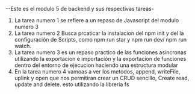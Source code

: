 --Este es el modulo 5 de backend y sus respectivas tareas-

1. La tarea numero 1 se refiere a un repaso de Javascript del modulo numero 3
2. La tarea numero 2 Busca prcaticar la instalacion del npm init y del la configuración de Scripts, como npm run star y npm run dev/ npm run watch.
3. La tarea numero 3 es un repaso practico de las funciones asincronas utilizando la exportacion e importación y la exportacion de funciones dentro del entorno de ejecucion haciendo una estructura modular
4. En la tarea numero 4 vamoas a ver los metodos, append, writeFile, uplink y open que nos permitiran crear un CRUD sencillo, Create read, update and delete. esto utilizando la libreria fs
